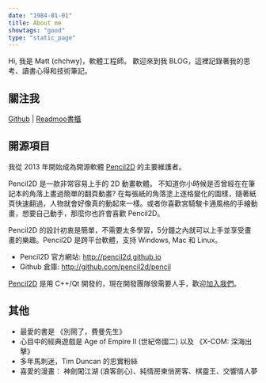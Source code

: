 ```yaml
---
date: "1984-01-01"
title: About me
showtags: "good"
type: "static_page"
---
```


Hi, 我是 Matt (chchwy)，軟體工程師。
歡迎來到我 BLOG，這裡記錄著我的思考、讀書心得和技術筆記。

## 關注我

[Github](http://github.com/chchwy) | [Readmoo書櫃](https://share.readmoo.com/mooer/lljhmaqnn/bookshelf/chchwy/total)

## 開源項目

我從 2013 年開始成為開源軟體 [Pencil2D][0] 的主要維護者。

Pencil2D 是一款非常容易上手的 2D 動畫軟體。
不知道你小時候是否曾經在在筆記本的角落上畫過簡單的翻頁動畫? 在每張紙的角落塗上逐格變化的圖樣，隨著紙頁快速翻過，人物就會好像真的動起來一樣。或者你喜歡宮騎駿卡通風格的手繪動畫，想要自己動手，那麼你也許會喜歡 Pencil2D。

Pencil2D 的設計初衷是簡單，不需要太多學習，5分鐘之內就可以上手並享受畫畫的樂趣。Pencil2D 是跨平台軟體，支持 Windows, Mac 和 Linux。

- Pencil2D 官方網站: <http://pencil2d.github.io>
- Github 倉庫: <http://github.com/pencil2d/pencil>

[Pencil2D][0] 是用 C++/Qt 開發的，現在開發團隊很需要人手，歡迎[加入我們][1]。

[0]: http://pencil2d.github.io "Pencil2D"
[1]: http://github.com/pencil2d/pencil "Pencil2D development"

## 其他

- 最愛的書是 《別鬧了，費曼先生》
- 心目中的經典遊戲是 Age of Empire II (世紀帝國二) 以及 《X-COM: 深海出擊》
- 多年馬刺迷，Tim Duncan 的忠實粉絲
- 喜愛的漫畫： 神劍闖江湖 (浪客劍心)、純情房東俏房客、棋靈王、交響情人夢



